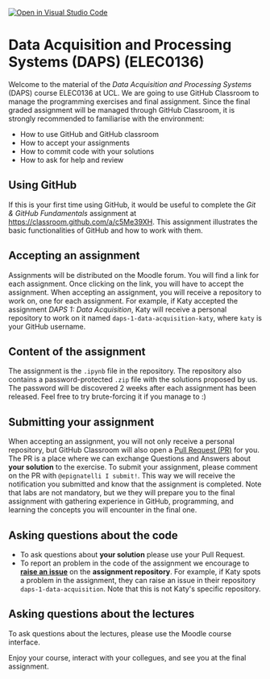 [![Open in Visual Studio Code](https://classroom.github.com/assets/open-in-vscode-718a45dd9cf7e7f842a935f5ebbe5719a5e09af4491e668f4dbf3b35d5cca122.svg)](https://classroom.github.com/online_ide?assignment_repo_id=12907132&assignment_repo_type=AssignmentRepo)
# Data Acquisition and Processing Systems (DAPS) (ELEC0136)

Welcome to the material of the _Data Acquisition and Processing Systems_ (DAPS) course ELEC0136 at UCL.
We are going to use GitHub Classroom to manage the programming exercises and final assignment.
Since the final graded assignment will be managed through GitHub Classroom, it is strongly recommended to familiarise with the environment:
- How to use GitHub and GitHub classroom
- How to accept your assignments
- How to commit code with your solutions
- How to ask for help and review


## Using GitHub
If this is your first time using GitHub, it would be useful to complete the _Git & GitHub Fundamentals_ assignment at https://classroom.github.com/a/c5Me39XH.
This assignment illustrates the basic functionalities of GitHub and how to work with them.


## Accepting an assignment
Assignments will be distributed on the Moodle forum. You will find a link for each assignment. Once clicking on the link, you will have to accept the assignment. 
When accepting an assignment, you will receive a repository to work on, one for each assignment.
For example, if Katy accepted the assignment _DAPS 1: Data Acquisition_, Katy will receive a personal repository to work on it named `daps-1-data-acquisition-katy`, where `katy` is your GitHub username.


## Content of the assignment
The assignment is the `.ipynb` file in the repository. The repository also contains a password-protected `.zip` file with the solutions proposed by us.
The password will be discovered 2 weeks after each assignment has been released. Feel free to try brute-forcing it if you manage to :)


## Submitting your assignment
When accepting an assignment, you will not only receive a personal repository, but GitHub Classroom will also open a [Pull Request (PR)](https://docs.github.com/en/github/collaborating-with-pull-requests/proposing-changes-to-your-work-with-pull-requests/about-pull-requests) for you. 
The PR is a place where we can exchange Questions and Answers about __your solution__ to the exercise.
To submit your assignment, please comment on the PR with `@epignatelli I submit!`. This way we will receive the notification you submitted and know that the assignment is completed.
Note that labs are not mandatory, but we they will prepare you to the final assignment with gathering experience in GitHub, programming, and learning the concepts you will encounter in the final one.


## Asking questions about the code
- To ask questions about __your solution__ please use your Pull Request.
- To report an problem in the code of the assignment we encourage to [__raise an issue__](https://docs.github.com/en/issues/tracking-your-work-with-issues/creating-an-issue) on the __assignment repository__. For example, if Katy spots a problem in the assignment, they can raise an issue in their repository `daps-1-data-acquisition`. Note that this is not Katy's specific repository.  


## Asking questions about the lectures
To ask questions about the lectures, please use the Moodle course interface.


Enjoy your course, interact with your collegues, and see you at the final assignment.
